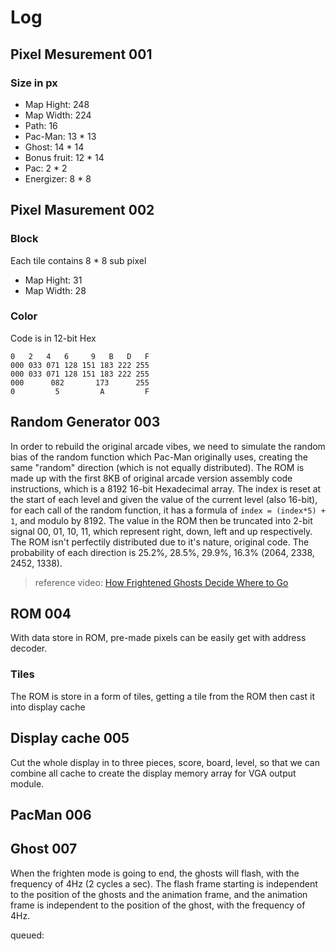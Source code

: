 # Log

## Pixel Mesurement 001
### Size in px
  - Map Hight: 248
  - Map Width: 224
  - Path: 16
  - Pac-Man: 13 * 13
  - Ghost: 14 * 14
  - Bonus fruit: 12 * 14
  - Pac: 2 * 2
  - Energizer: 8 * 8

## Pixel Masurement 002
### Block
Each tile contains 8 * 8 sub pixel
  - Map Hight: 31
  - Map Width: 28
### Color
Code is in 12-bit Hex
  ```
  0   2   4   6     9   B   D   F
  000 033 071 128 151 183 222 255
  000 033 071 128 151 183 222 255
  000      082       173      255
  0         5         A         F
  ```

## Random Generator 003
In order to rebuild the original arcade vibes, we need to simulate the random bias of the random function which Pac-Man originally uses, creating the same "random" direction (which is not equally distributed). The ROM is made up with the first 8KB of original arcade version assembly code instructions, which is a 8192 16-bit Hexadecimal array. The index is reset at the start of each level and given the value of the current level (also 16-bit), for each call of the random function, it has a formula of `index = (index*5) + 1`, and modulo by 8192. The value in the ROM then be truncated into 2-bit signal 00, 01, 10, 11, which represent right, down, left and up respectively. The ROM isn't perfectily distributed due to it's nature, original code. The probability of each direction is 25.2%, 28.5%, 29.9%, 16.3% (2064, 2338, 2452, 1338).
> reference video: [How Frightened Ghosts Decide Where to Go](https://www.youtube.com/watch?v=eFP0_rkjwlY)

## ROM 004
With data store in ROM, pre-made pixels can be easily get with address decoder.
### Tiles
The ROM is store in a form of tiles, getting a tile from the ROM then cast it into display cache

## Display cache 005
Cut the whole display in to three pieces, score, board, level, so that we can combine all cache to create the display memory array for VGA output module.

## PacMan 006

## Ghost 007
When the frighten mode is going to end, the ghosts will flash, with the frequency of 4Hz (2 cycles a sec). The flash frame starting is independent to the position of the ghosts and the animation frame, and the animation frame is independent to the position of the ghost, with the frequency of 4Hz.


queued:





